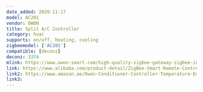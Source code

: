 ```yaml
---
date_added: 2020-11-17
model: AC201
vendor: OWON
title: Split A/C Controller
category: hvac
supports: on/off, heating, cooling
zigbeemodel: ['AC201']
compatible: [deconz]
deconz: 3374
mlink: https://www.owon-smart.com/high-quality-zigbee-gateway-zigbee-infrared-temperature-control-thermostat-ir-split-ac-controller-ac201-owon-product/
link: https://www.alibaba.com/product-detail/ZigBee-Smart-Remote-Control-Split-air_62024497109.html
link2: https://www.amazon.ae/Owon-Conditioner-Controller-Temperature-Emission/dp/B07RKVKFXQ
link3: 
---
```

